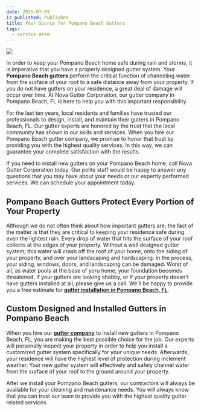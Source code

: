 ```yaml
---
date: 2025-07-09
is_published: Published
title: Your Source for Pompano Beach Gutters
tags:
  - service-area
---
```

![](/media/gutters-jupiter-fl.jpg)

In order to keep your Pompano Beach home safe during rain and storms, it is imperative that you have a properly designed gutter system. Your **Pompano Beach gutters** perform the critical function of channeling water from the surface of your roof to a safe distance away from your property. If you do not have gutters on your residence, a great deal of damage will occur over time. At Nova Gutter Corporation, our gutter company in Pompano Beach, FL is here to help you with this important responsibility.

For the last ten years, local residents and families have trusted our professionals to design, install, and maintain their gutters in Pompano Beach, FL. Our gutter experts are honored by the trust that the local community has shown in our skills and services. When you hire our Pompano Beach gutter company, we promise to honor that trust by providing you with the highest quality services. In this way, we can guarantee your complete satisfaction with the results.

If you need to install new gutters on your Pompano Beach home, call Nova Gutter Corporation today. Our polite staff would be happy to answer any questions that you may have about your needs or our expertly performed services. We can schedule your appointment today.

## Pompano Beach Gutters Protect Every Portion of Your Property

Although we do not often think about how important gutters are, the fact of the matter is that they are critical to keeping your residence safe during even the lightest rain. Every drop of water that hits the surface of your roof collects at the edges of your property. Without a well designed gutter system, this water will crash off the roof of your home, onto the siding of your property, and over your landscaping and hardscaping. In the process, your siding, windows, doors, and landscaping can be damaged. Worst of all, as water pools at the base of yoru home, your foundation becomes threatened. If your gutters are looking shabby, or if your property doesn't have gutters installed at all, please give us a call. We'll be happy to provide you a free estimate for [**gutter installation in Pompano Beach, FL**](https://www.novagutter.com/gutter-installation-boca-raton-fl.php).

## Custom Designed and Installed Gutters in Pompano Beach

When you hire our [**gutter company**](https://www.novagutter.com/) to install new gutters in Pompano Beach, FL, you are making the best possible choice for the job. Our experts will personally inspect your property in order to help you install a customized gutter system specifically for your unique needs. Afterwards, your residence will have the highest level of protection during inclement weather. Your new gutter system will effectively and safely channel water from the surface of your roof to the ground around your property.

After we install your Pompano Beach gutters, our contractors will always be available for your cleaning and maintenance needs. You will always know that you can trust our team to provide you with the highest quality gutter related services.